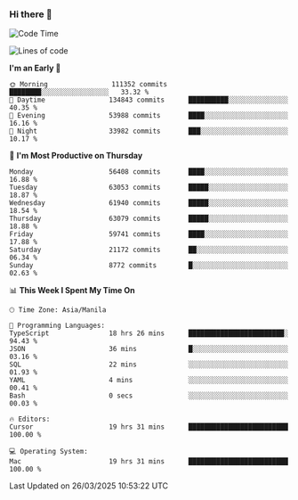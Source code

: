 ### Hi there 👋

<!--START_SECTION:waka-->
![Code Time](http://img.shields.io/badge/Code%20Time-5%2C964%20hrs%2049%20mins-blue)

![Lines of code](https://img.shields.io/badge/From%20Hello%20World%20I%27ve%20Written-124.5%20million%20lines%20of%20code-blue)

**I'm an Early 🐤** 

```text
🌞 Morning                111352 commits      ████████░░░░░░░░░░░░░░░░░   33.32 % 
🌆 Daytime                134843 commits      ██████████░░░░░░░░░░░░░░░   40.35 % 
🌃 Evening                53988 commits       ████░░░░░░░░░░░░░░░░░░░░░   16.16 % 
🌙 Night                  33982 commits       ███░░░░░░░░░░░░░░░░░░░░░░   10.17 % 
```
📅 **I'm Most Productive on Thursday** 

```text
Monday                   56408 commits       ████░░░░░░░░░░░░░░░░░░░░░   16.88 % 
Tuesday                  63053 commits       █████░░░░░░░░░░░░░░░░░░░░   18.87 % 
Wednesday                61940 commits       █████░░░░░░░░░░░░░░░░░░░░   18.54 % 
Thursday                 63079 commits       █████░░░░░░░░░░░░░░░░░░░░   18.88 % 
Friday                   59741 commits       ████░░░░░░░░░░░░░░░░░░░░░   17.88 % 
Saturday                 21172 commits       ██░░░░░░░░░░░░░░░░░░░░░░░   06.34 % 
Sunday                   8772 commits        █░░░░░░░░░░░░░░░░░░░░░░░░   02.63 % 
```


📊 **This Week I Spent My Time On** 

```text
🕑︎ Time Zone: Asia/Manila

💬 Programming Languages: 
TypeScript               18 hrs 26 mins      ████████████████████████░   94.43 % 
JSON                     36 mins             █░░░░░░░░░░░░░░░░░░░░░░░░   03.16 % 
SQL                      22 mins             ░░░░░░░░░░░░░░░░░░░░░░░░░   01.93 % 
YAML                     4 mins              ░░░░░░░░░░░░░░░░░░░░░░░░░   00.41 % 
Bash                     0 secs              ░░░░░░░░░░░░░░░░░░░░░░░░░   00.03 % 

🔥 Editors: 
Cursor                   19 hrs 31 mins      █████████████████████████   100.00 % 

💻 Operating System: 
Mac                      19 hrs 31 mins      █████████████████████████   100.00 % 
```


 Last Updated on 26/03/2025 10:53:22 UTC
<!--END_SECTION:waka-->


<!--
**rad182/rad182** is a ✨ _special_ ✨ repository because its `README.md` (this file) appears on your GitHub profile.

Here are some ideas to get you started:

- 🔭 I’m currently working on ...
- 🌱 I’m currently learning ...
- 👯 I’m looking to collaborate on ...
- 🤔 I’m looking for help with ...
- 💬 Ask me about ...
- 📫 How to reach me: ...
- 😄 Pronouns: ...
- ⚡ Fun fact: ...
-->
